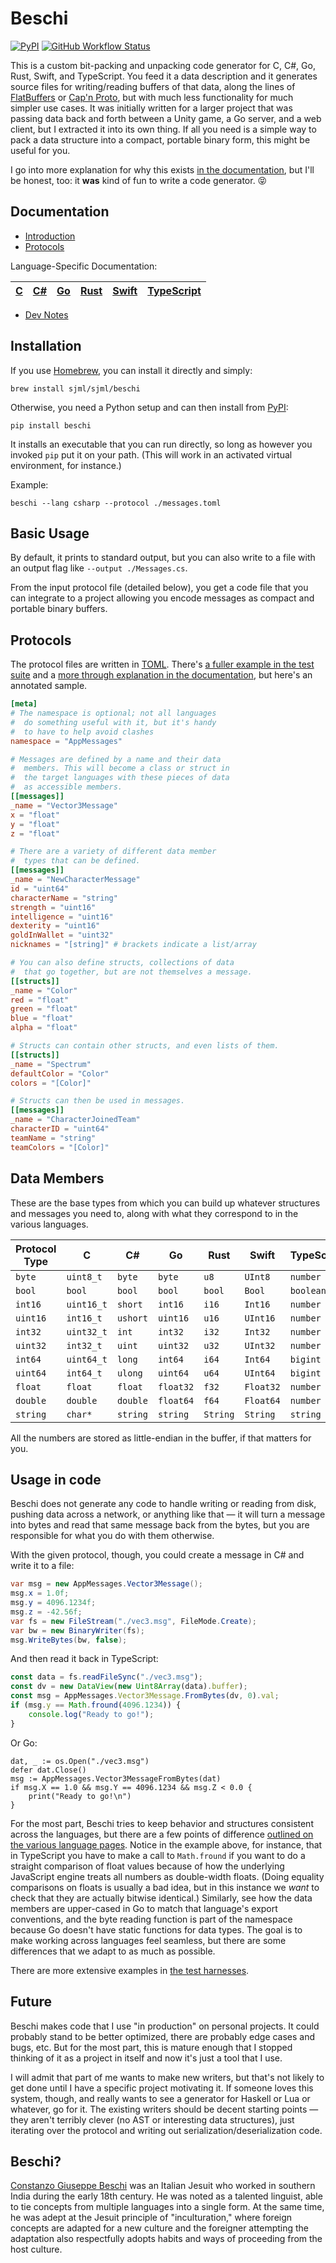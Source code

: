 # Beschi

[![PyPI](https://img.shields.io/pypi/v/beschi)](https://pypi.org/project/beschi/) [![GitHub Workflow Status](https://img.shields.io/github/actions/workflow/status/sjml/beschi/ci.yml)](https://github.com/sjml/beschi/actions/workflows/ci.yml)

This is a custom bit-packing and unpacking code generator for C, C#, Go, Rust, Swift, and TypeScript. You feed it a data description and it generates source files for writing/reading buffers of that data, along the lines of [FlatBuffers](https://google.github.io/flatbuffers/) or [Cap'n Proto](https://capnproto.org), but with much less functionality for much simpler use cases. It was initially written for a larger project that was passing data back and forth between a Unity game, a Go server, and a web client, but I extracted it into its own thing. If all you need is a simple way to pack a data structure into a compact, portable binary form, this might be useful for you.

I go into more explanation for why this exists [in the documentation](./docs/), but I'll be honest, too: it **was** kind of fun to write a code generator. 😝 


## Documentation

* [Introduction](./docs/introduction.md)
* [Protocols](./docs/protocols.md)

Language-Specific Documentation: 

| [C](./docs/languages/c.md) | [C#](./docs/languages/csharp.md) | [Go](./docs/languages/go.md) | [Rust](./docs/languages/rust.md) | [Swift](./docs/languages/swift.md) | [TypeScript](./docs/languages/typescript.md) |
|-|-|-|-|-|-|

* [Dev Notes](./docs/dev)


## Installation

If you use [Homebrew](https://brew.sh), you can install it directly and simply: 

```
brew install sjml/sjml/beschi
```

Otherwise, you need a Python setup and can then install from [PyPI](https://pypi.org/project/beschi/): 

```
pip install beschi
```

It installs an executable that you can run directly, so long as however you invoked `pip` put it on your path. (This will work in an activated virtual environment, for instance.)

Example:
```
beschi --lang csharp --protocol ./messages.toml
```

## Basic Usage

By default, it prints to standard output, but you can also write to a file with an output flag like `--output ./Messages.cs`.

From the input protocol file (detailed below), you get a code file that you can integrate to a project allowing you encode messages as compact and portable binary buffers. 


## Protocols

The protocol files are written in [TOML](https://toml.io). There's [a fuller example in the test suite](./test/_protocols/example.toml) and a [more through explanation in the documentation](./docs/protocols.md), but here's an annotated sample.

```toml
[meta]
# The namespace is optional; not all languages
#  do something useful with it, but it's handy
#  to have to help avoid clashes
namespace = "AppMessages"

# Messages are defined by a name and their data
#  members. This will become a class or struct in
#  the target languages with these pieces of data
#  as accessible members.
[[messages]]
_name = "Vector3Message"
x = "float"
y = "float"
z = "float"

# There are a variety of different data member
#  types that can be defined.
[[messages]]
_name = "NewCharacterMessage"
id = "uint64"
characterName = "string"
strength = "uint16"
intelligence = "uint16"
dexterity = "uint16"
goldInWallet = "uint32"
nicknames = "[string]" # brackets indicate a list/array

# You can also define structs, collections of data
#  that go together, but are not themselves a message.
[[structs]]
_name = "Color"
red = "float"
green = "float"
blue = "float"
alpha = "float"

# Structs can contain other structs, and even lists of them.
[[structs]]
_name = "Spectrum"
defaultColor = "Color"
colors = "[Color]"

# Structs can then be used in messages.
[[messages]]
_name = "CharacterJoinedTeam"
characterID = "uint64"
teamName = "string"
teamColors = "[Color]"
```

## Data Members

These are the base types from which you can build up whatever structures and messages you need to, along with what they correspond to in the various languages. 

| Protocol Type | C          | C#       | Go        | Rust     | Swift     | TypeScript |
|---------------|------------|----------|-----------|----------|-----------|------------|
| `byte`        | `uint8_t`  | `byte`   | `byte`    | `u8`     | `UInt8`   | `number`   |
| `bool`        | `bool`     | `bool`   | `bool`    | `bool`   | `Bool`    | `boolean`  |
| `int16`       | `uint16_t` | `short`  | `int16`   | `i16`    | `Int16`   | `number`   |
| `uint16`      | `int16_t`  | `ushort` | `uint16`  | `u16`    | `UInt16`  | `number`   |
| `int32`       | `uint32_t` | `int`    | `int32`   | `i32`    | `Int32`   | `number`   |
| `uint32`      | `int32_t`  | `uint`   | `uint32`  | `u32`    | `UInt32`  | `number`   |
| `int64`       | `uint64_t` | `long`   | `int64`   | `i64`    | `Int64`   | `bigint`   |
| `uint64`      | `int64_t`  | `ulong`  | `uint64`  | `u64`    | `UInt64`  | `bigint`   |
| `float`       | `float`    | `float`  | `float32` | `f32`    | `Float32` | `number`   |
| `double`      | `double`   | `double` | `float64` | `f64`    | `Float64` | `number`   |
| `string`      | `char*`    | `string` | `string`  | `String` | `String`  | `string`   |

All the numbers are stored as little-endian in the buffer, if that matters for you. 


## Usage in code

Beschi does not generate any code to handle writing or reading from disk, pushing data across a network, or anything like that — it will turn a message into bytes and read that same message back from the bytes, but you are responsible for what you do with them otherwise. 

With the given protocol, though, you could create a message in C# and write it to a file:
```csharp
var msg = new AppMessages.Vector3Message();
msg.x = 1.0f;
msg.y = 4096.1234f;
msg.z = -42.56f;
var fs = new FileStream("./vec3.msg", FileMode.Create);
var bw = new BinaryWriter(fs);
msg.WriteBytes(bw, false);
```

And then read it back in TypeScript:
```typescript
const data = fs.readFileSync("./vec3.msg");
const dv = new DataView(new Uint8Array(data).buffer);
const msg = AppMessages.Vector3Message.FromBytes(dv, 0).val;
if (msg.y == Math.fround(4096.1234)) {
    console.log("Ready to go!");
}
```

Or Go:
```golang
dat, _ := os.Open("./vec3.msg")
defer dat.Close()
msg := AppMessages.Vector3MessageFromBytes(dat)
if msg.X == 1.0 && msg.Y == 4096.1234 && msg.Z < 0.0 {
	print("Ready to go!\n")
}
```

For the most part, Beschi tries to keep behavior and structures consistent across the languages, but there are a few points of difference [outlined on the various language pages](./docs/languages). Notice in the example above, for instance, that in TypeScript you have to make a call to `Math.fround` if you want to do a straight comparison of float values because of how the underlying JavaScript engine treats all numbers as double-width floats. (Doing equality comparisons on floats is usually a bad idea, but in this instance we *want* to check that they are actually bitwise identical.) Similarly, see how the data members are upper-cased in Go to match that language's export conventions, and the byte reading function is part of the namespace because Go doesn't have static functions for data types. The goal is to make working across languages feel seamless, but there are some differences that we adapt to as much as possible. 

There are more extensive examples in [the test harnesses](./test/_harnesses).


## Future

Beschi makes code that I use "in production" on personal projects. It could probably stand to be better optimized, there are probably edge cases and bugs, etc. But for the most part, this is mature enough that I stopped thinking of it as a project in itself and now it's just a tool that I use. 

I will admit that part of me wants to make new writers, but that's not likely to get done until I have a specific project motivating it. If someone loves this system, though, and really wants to see a generator for Haskell or Lua or whatever, go for it. The existing writers should be decent starting points — they aren't terribly clever (no AST or interesting data structures), just iterating over the protocol and writing out serialization/deserialization code. 


## Beschi?

[Constanzo Giuseppe Beschi](https://en.wikipedia.org/wiki/Constanzo_Beschi) was an Italian Jesuit who worked in southern India during the early 18th century. He was noted as a talented linguist, able to tie concepts from multiple languages into a single form. At the same time, he was adept at the Jesuit principle of "inculturation," where foreign concepts are adapted for a new culture and the foreigner attempting the adaptation also respectfully adopts habits and ways of proceeding from the host culture.

